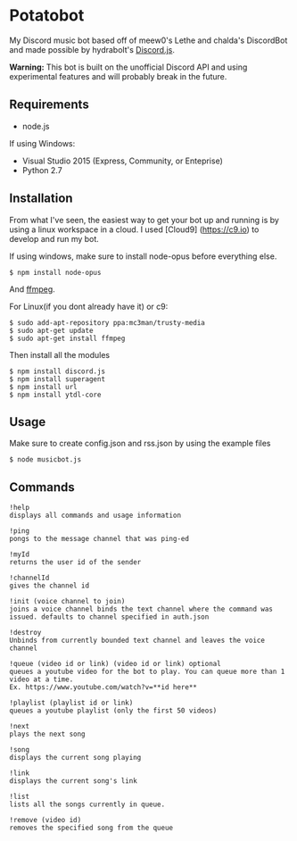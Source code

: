 # Potatobot
My Discord music bot based off of meew0's Lethe and chalda's DiscordBot and made possible by hydrabolt's [Discord.js](https://github.com/hydrabolt/discord.js).

**Warning:** This bot is built on the unofficial Discord API and using experimental features and will probably break in the future.

## Requirements
+ node.js

If using Windows:
+ Visual Studio 2015 (Express, Community, or Enteprise)
+ Python 2.7

## Installation
From what I've seen, the easiest way to get your bot up and running is by using a linux workspace in a cloud.
I used [Cloud9] (https://c9.io) to develop and run my bot.


If using windows, make sure to install node-opus before everything else.
```
$ npm install node-opus
```
And [ffmpeg](https://www.ffmpeg.org/download.html).

For Linux(if you dont already have it) or c9:

```
$ sudo add-apt-repository ppa:mc3man/trusty-media
$ sudo apt-get update
$ sudo apt-get install ffmpeg
```

Then install all the modules
```
$ npm install discord.js
$ npm install superagent
$ npm install url
$ npm install ytdl-core
```

## Usage
Make sure to create config.json and rss.json by using the example files
```
$ node musicbot.js
```

## Commands
```
!help 
displays all commands and usage information
```
```
!ping 
pongs to the message channel that was ping-ed
```
```
!myId 
returns the user id of the sender
```
```
!channelId 
gives the channel id
```
```
!init (voice channel to join)
joins a voice channel binds the text channel where the command was issued. defaults to channel specified in auth.json
```
```
!destroy 
Unbinds from currently bounded text channel and leaves the voice channel
```
```
!queue (video id or link) (video id or link) optional
queues a youtube video for the bot to play. You can queue more than 1 video at a time.
Ex. https://www.youtube.com/watch?v=**id here**
```
```
!playlist (playlist id or link)
queues a youtube playlist (only the first 50 videos)
```
```
!next 
plays the next song
```
```
!song 
displays the current song playing
```
```
!link 
displays the current song's link
```
```
!list 
lists all the songs currently in queue.
```
```
!remove (video id)
removes the specified song from the queue
```

